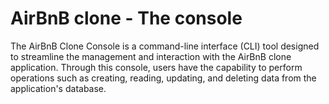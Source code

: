 # AirBnB clone - The console
The AirBnB Clone Console is a command-line interface (CLI) tool designed to streamline the management and interaction with the AirBnB clone application. Through this console, users have the capability to perform operations such as creating, reading, updating, and deleting data from the application's database.
